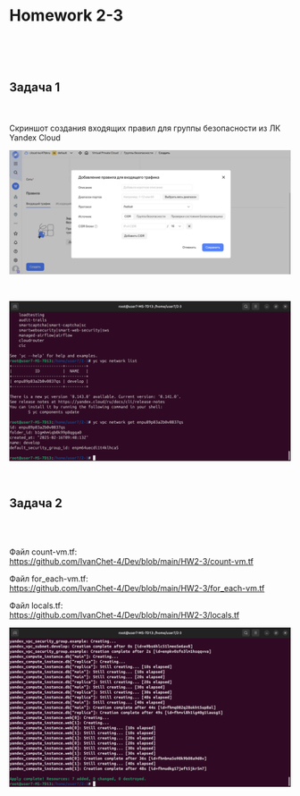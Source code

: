 <h1>Homework 2-3 </h1> <br>
<br>
<br>
<h2>Задача 1</h2><br>
<br>
Скриншот создания входящих правил для группы безопасности из ЛК Yandex Cloud <br>

![Добавление входящих правил для группы безопасности](https://github.com/IvanChet-4/Dev/blob/main/images/Homework%202-3/1%20group%20security.jpg)

<br>

![Группа безопасности](https://github.com/IvanChet-4/Dev/blob/main/images/Homework%202-3/2%20security%20group.png)

<br>
<h2>Задача 2</h2><br>
<br>

Файл count-vm.tf:<br>
https://github.com/IvanChet-4/Dev/blob/main/HW2-3/count-vm.tf <br>

Файл for_each-vm.tf:<br>
https://github.com/IvanChet-4/Dev/blob/main/HW2-3/for_each-vm.tf <br>

Файл locals.tf:<br>
https://github.com/IvanChet-4/Dev/blob/main/HW2-3/locals.tf <br>

![Создание vpc](https://github.com/IvanChet-4/Dev/blob/main/images/Homework%202-3/3%20%D1%81%D0%BE%D0%B7%D0%B4%D0%B0%D0%BD%D0%B8%D0%B5%20vpc.png)
